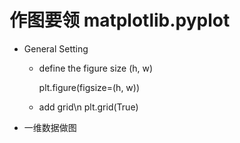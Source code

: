 # 作图要领 matplotlib.pyplot
* General Setting
  * define the figure size (h, w)
  
    plt.figure(figsize=(h, w))
  
  * add grid\n
    plt.grid(True)
* 一维数据做图
